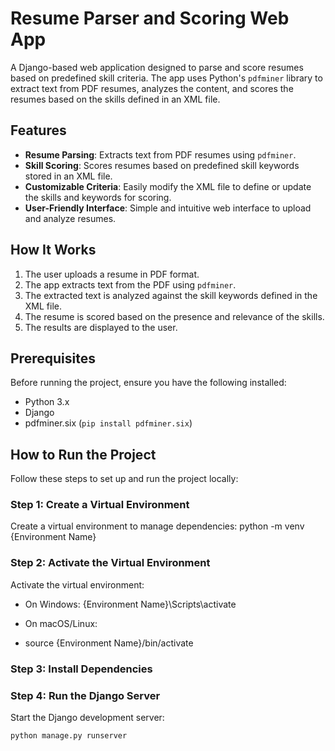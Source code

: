 # Resume Parser and Scoring Web App

A Django-based web application designed to parse and score resumes based on predefined skill criteria. The app uses Python's `pdfminer` library to extract text from PDF resumes, analyzes the content, and scores the resumes based on the skills defined in an XML file.

## Features

- **Resume Parsing**: Extracts text from PDF resumes using `pdfminer`.
- **Skill Scoring**: Scores resumes based on predefined skill keywords stored in an XML file.
- **Customizable Criteria**: Easily modify the XML file to define or update the skills and keywords for scoring.
- **User-Friendly Interface**: Simple and intuitive web interface to upload and analyze resumes.

## How It Works

1. The user uploads a resume in PDF format.
2. The app extracts text from the PDF using `pdfminer`.
3. The extracted text is analyzed against the skill keywords defined in the XML file.
4. The resume is scored based on the presence and relevance of the skills.
5. The results are displayed to the user.

## Prerequisites

Before running the project, ensure you have the following installed:

- Python 3.x
- Django
- pdfminer.six (`pip install pdfminer.six`)

## How to Run the Project

Follow these steps to set up and run the project locally:

### Step 1: Create a Virtual Environment

Create a virtual environment to manage dependencies:
python -m venv {Environment Name}

### Step 2: Activate the Virtual Environment

Activate the virtual environment:

- On Windows:
  {Environment Name}\Scripts\activate

- On macOS/Linux:
- source {Environment Name}/bin/activate

### Step 3: Install Dependencies 

### Step 4: Run the Django Server
Start the Django development server:

```bash
python manage.py runserver

